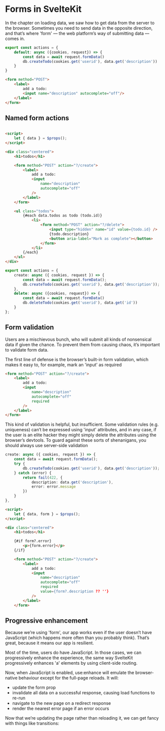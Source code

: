 # Forms in SvelteKit

In the chapter on loading data, we saw how to get data from the server to the browser. Sometimes you need to send 
data in the opposite direction, and that’s where 'form' — the web platform’s way of submitting data — comes in.

```TypeScript
export const actions = {
    default: async ({cookies, request}) => {
        const data = await request.formData()
        db.createTodo(cookies.get('userid'), data.get('description'))
    }
}
```

```HTML
<form method="POST">
	<label>
		add a todo:
		<input name="description" autocomplete="off"/>
	</label>
</form>
```

## Named form actions

```HTML

<script>
    let { data } = $props();
</script>

<div class="centered">
	<h1>todos</h1>

	<form method="POST" action="?/create">
		<label>
			add a todo:
			<input
				name="description"
				autocomplete="off"
			/>
		</label>
	</form>

	<ul class="todos">
		{#each data.todos as todo (todo.id)}
			<li>
				<form method="POST" action="?/delete">
					<input type="hidden" name="id" value={todo.id} />
					{todo.description}
					<button aria-label="Mark as complete"></button>
				</form>
			</li>
		{/each}
	</ul>
</div>
```

```TypeScript
export const actions = {
	create: async ({ cookies, request }) => {
		const data = await request.formData();
		db.createTodo(cookies.get('userid'), data.get('description'));
	},
	delete: async ({cookies, request}) => {
		const data = await request.formData()
		db.deleteTodo(cookies.get('userid'), data.get('id'))
	}
};
```

## Form validation

Users are a mischievous bunch, who will submit all kinds of nonsensical data if given the chance. To prevent them from 
causing chaos, it’s important to validate form data.

The first line of defense is the browser’s built-in form validation, which makes it easy to, for example, mark an 
'input' as required

```HTML
<form method="POST" action="?/create">
	<label>
		add a todo:
		<input
			name="description"
			autocomplete="off"
			required
		/>
	</label>
</form>
```


This kind of validation is helpful, but insufficient. Some validation rules (e.g. uniqueness) can’t be expressed using 
'input' attributes, and in any case, if the user is an elite hacker they might simply delete the attributes using the 
browser’s devtools. To guard against these sorts of shenanigans, you should always use server-side validation

```TypeScript
create: async ({ cookies, request }) => {
	const data = await request.formData();
	try {
		db.createTodo(cookies.get('userid'), data.get('description'));
	} catch (error) {
		return fail(422, {
			description: data.get('description'),
			error: error.message
		})
	}	
},
```

```HTML
<script>
	let { data, form } = $props();
</script>

<div class="centered">
	<h1>todos</h1>

	{#if form?.error}
		<p>{form.error}</p>
	{/if}

	<form method="POST" action="?/create">
		<label>
			add a todo:
			<input
				name="description"
				autocomplete="off"
				required
				value={form?.description ?? ''}
			/>
		</label>
	</form>
```

## Progressive enhancement

Because we’re using 'form', our app works even if the user doesn’t have JavaScript (which happens more often than you
probably think). That’s great, because it means our app is resilient.

Most of the time, users do have JavaScript. In those cases, we can progressively enhance the experience, the same 
way SvelteKit progressively enhances 'a' elements by using client-side routing.

Now, when JavaScript is enabled, use:enhance will emulate the browser-native behaviour except for the full-page reloads. It will:

- update the form prop
- invalidate all data on a successful response, causing load functions to re-run
- navigate to the new page on a redirect response
- render the nearest error page if an error occurs

Now that we’re updating the page rather than reloading it, we can get fancy with things like transitions: